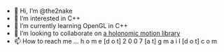 - 👋 Hi, I’m @the2nake
- 👀 I’m interested in C++
- 🌱 I’m currently learning OpenGL in C++
- 💞️ I’m looking to collaborate on [a holonomic motion library](https://github.com/the2nake/3818s-high-stakes)
- 📫 How to reach me ... h o m e [d o t] 2 0 0 7 [a t] g m a i l [d o t] c o m

<!---
the2nake/the2nake is a ✨ special ✨ repository because its `README.md` (this file) appears on your GitHub profile.
You can click the Preview link to take a look at your changes.
--->
